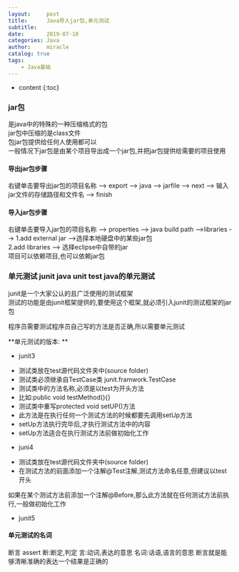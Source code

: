 ```yaml
---
layout:     post
title:      Java导入jar包,单元测试
subtitle:   
date:       2019-07-10
categories: Java
author:     miracle
catalog: true
tags:
    - Java基础
---
```

* content
{:toc}
### jar包

是java中的特殊的一种压缩格式的包  
jar包中压缩的是class文件  
包jar包提供给任何人使用都可以  
一般情况下jar包是由某个项目导出成一个jar包,并把jar包提供给需要的项目使用

#### 导出jar包步骤

 右键单击要导出jar包的项目名称 --> export --> java --> jarfile --> next --> 输入jar文件的存储路径和文件名 --> finish

#### 导入jar包步骤

 右键单击要导入jar包的项目名称 --> properties --> java build path -->libraries --> 
 1.add external jar -->选择本地硬盘中的某些jar包  
 2.add libraries --> 选择eclipse中自带的jar  
  项目可以依赖项目,也可以依赖jar包

### 单元测试 junit  java unit test    java的单元测试

 junit是一个大家公认的且广泛使用的测试框架  
 测试的功能是由junit框架提供的,要使用这个框架,就必须引入junit的测试框架的jar包  
 
 程序员需要测试程序员自己写的方法是否正确,所以需要单元测试

**单元测试的版本: ** 
 * junit3
  - 测试类放在test源代码文件夹中(source folder)  
  - 测试类必须继承自TestCase类  junit.framwork.TestCase  
  - 测试类中的方法名称,必须是以test为开头方法  
  - 比如:public void testMethod(){}  
  - 测试类中重写protected void setUP()方法  
  - 此方法是在执行任何一个测试方法的时候都要先调用setUp方法  
  - setUp方法执行完毕后,才执行测试方法中的内容  
  - setUp方法适合在执行测试方法前做初始化工作  
 * juni4  
  - 测试类放在test源代码文件夹中(source folder)  
  - 在测试方法的前面添加一个注解@Test注解,测试方法命名任意,但建议以test开头  
  
  如果在某个测试方法前添加一个注解@Before,那么此方法就在任何测试方法前执行,一般做初始化工作  
 * junit5  
 
#### 单元测试的名词

  断言 assert    断:断定,判定   言:动词,表达的意思 名词:话语,语言的意思
  断言就是能够清晰准确的表达一个结果是正确的